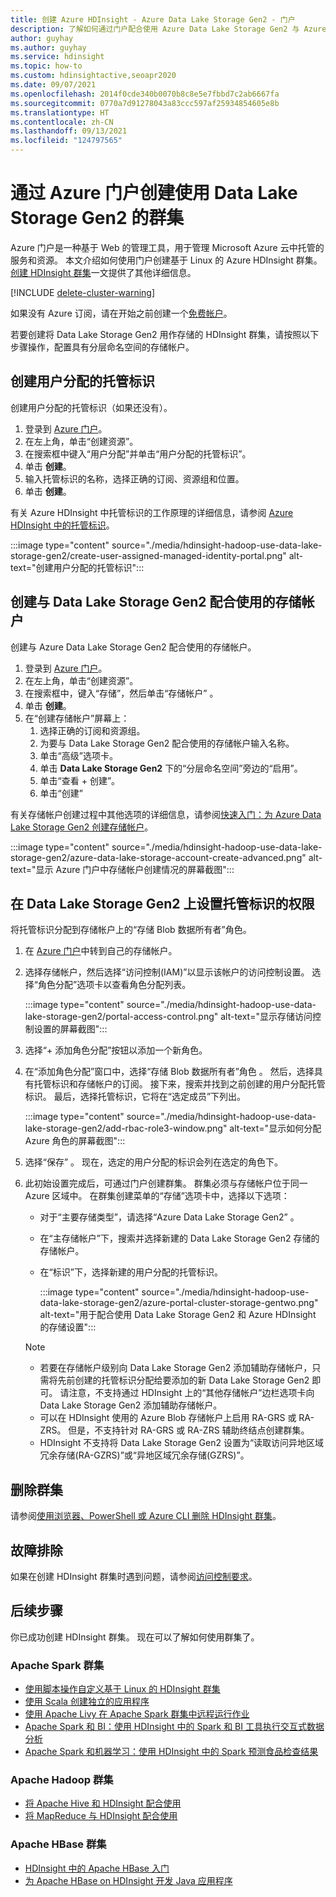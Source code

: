 ```yaml
---
title: 创建 Azure HDInsight - Azure Data Lake Storage Gen2 - 门户
description: 了解如何通过门户配合使用 Azure Data Lake Storage Gen2 与 Azure HDInsight 群集。
author: guyhay
ms.author: guyhay
ms.service: hdinsight
ms.topic: how-to
ms.custom: hdinsightactive,seoapr2020
ms.date: 09/07/2021
ms.openlocfilehash: 2014f0cde340b0070b8c8e5e7fbbd7c2ab6667fa
ms.sourcegitcommit: 0770a7d91278043a83ccc597af25934854605e8b
ms.translationtype: HT
ms.contentlocale: zh-CN
ms.lasthandoff: 09/13/2021
ms.locfileid: "124797565"
---
```

# <a name="create-a-cluster-with-data-lake-storage-gen2-using-the-azure-portal"></a>通过 Azure 门户创建使用 Data Lake Storage Gen2 的群集

Azure 门户是一种基于 Web 的管理工具，用于管理 Microsoft Azure 云中托管的服务和资源。 本文介绍如何使用门户创建基于 Linux 的 Azure HDInsight 群集。 [创建 HDInsight 群集](./hdinsight-hadoop-provision-linux-clusters.md)一文提供了其他详细信息。

[!INCLUDE [delete-cluster-warning](includes/hdinsight-delete-cluster-warning.md)]

如果没有 Azure 订阅，请在开始之前创建一个[免费帐户](https://azure.microsoft.com/free/?WT.mc_id=A261C142F)。

若要创建将 Data Lake Storage Gen2 用作存储的 HDInsight 群集，请按照以下步骤操作，配置具有分层命名空间的存储帐户。

## <a name="create-a-user-assigned-managed-identity"></a>创建用户分配的托管标识

创建用户分配的托管标识（如果还没有）。

1. 登录到 [Azure 门户](https://portal.azure.com)。
1. 在左上角，单击“创建资源”。
1. 在搜索框中键入“用户分配”并单击“用户分配的托管标识”。
1. 单击 **创建**。
1. 输入托管标识的名称，选择正确的订阅、资源组和位置。
1. 单击 **创建**。

有关 Azure HDInsight 中托管标识的工作原理的详细信息，请参阅 [Azure HDInsight 中的托管标识](hdinsight-managed-identities.md)。

:::image type="content" source="./media/hdinsight-hadoop-use-data-lake-storage-gen2/create-user-assigned-managed-identity-portal.png" alt-text="创建用户分配的托管标识":::

## <a name="create-a-storage-account-to-use-with-data-lake-storage-gen2"></a>创建与 Data Lake Storage Gen2 配合使用的存储帐户

创建与 Azure Data Lake Storage Gen2 配合使用的存储帐户。

1. 登录到 [Azure 门户](https://portal.azure.com)。
1. 在左上角，单击“创建资源”。
1. 在搜索框中，键入“存储”，然后单击“存储帐户” 。
1. 单击 **创建**。
1. 在“创建存储帐户”屏幕上：
    1. 选择正确的订阅和资源组。
    1. 为要与 Data Lake Storage Gen2 配合使用的存储帐户输入名称。
    1. 单击“高级”选项卡。
    1. 单击 **Data Lake Storage Gen2** 下的“分层命名空间”旁边的“启用”。
    1. 单击“查看 + 创建”。
    1. 单击“创建” 

有关存储帐户创建过程中其他选项的详细信息，请参阅[快速入门：为 Azure Data Lake Storage Gen2 创建存储帐户](../storage/blobs/create-data-lake-storage-account.md)。

:::image type="content" source="./media/hdinsight-hadoop-use-data-lake-storage-gen2/azure-data-lake-storage-account-create-advanced.png" alt-text="显示 Azure 门户中存储帐户创建情况的屏幕截图":::

## <a name="set-up-permissions-for-the-managed-identity-on-the-data-lake-storage-gen2"></a>在 Data Lake Storage Gen2 上设置托管标识的权限

将托管标识分配到存储帐户上的“存储 Blob 数据所有者”角色。

1. 在 [Azure 门户](https://portal.azure.com)中转到自己的存储帐户。
1. 选择存储帐户，然后选择“访问控制(IAM)”以显示该帐户的访问控制设置。 选择“角色分配”选项卡以查看角色分配列表。

    :::image type="content" source="./media/hdinsight-hadoop-use-data-lake-storage-gen2/portal-access-control.png" alt-text="显示存储访问控制设置的屏幕截图":::

1. 选择“+ 添加角色分配”按钮以添加一个新角色。
1. 在“添加角色分配”窗口中，选择“存储 Blob 数据所有者”角色 。 然后，选择具有托管标识和存储帐户的订阅。 接下来，搜索并找到之前创建的用户分配托管标识。 最后，选择托管标识，它将在“选定成员”下列出。

    :::image type="content" source="./media/hdinsight-hadoop-use-data-lake-storage-gen2/add-rbac-role3-window.png" alt-text="显示如何分配 Azure 角色的屏幕截图":::

1. 选择“保存” 。 现在，选定的用户分配的标识会列在选定的角色下。
1. 此初始设置完成后，可通过门户创建群集。 群集必须与存储帐户位于同一 Azure 区域中。 在群集创建菜单的“存储”选项卡中，选择以下选项：

    * 对于“主要存储类型”，请选择“Azure Data Lake Storage Gen2” 。
    * 在“主存储帐户”下，搜索并选择新建的 Data Lake Storage Gen2 存储的存储帐户。

    * 在“标识”下，选择新建的用户分配的托管标识。

        :::image type="content" source="./media/hdinsight-hadoop-use-data-lake-storage-gen2/azure-portal-cluster-storage-gentwo.png" alt-text="用于配合使用 Data Lake Storage Gen2 和 Azure HDInsight 的存储设置":::

    > [!NOTE]
    > * 若要在存储帐户级别向 Data Lake Storage Gen2 添加辅助存储帐户，只需将先前创建的托管标识分配给要添加的新 Data Lake Storage Gen2 即可。 请注意，不支持通过 HDInsight 上的“其他存储帐户”边栏选项卡向 Data Lake Storage Gen2 添加辅助存储帐户。
    > * 可以在 HDInsight 使用的 Azure Blob 存储帐户上启用 RA-GRS 或 RA-ZRS。 但是，不支持针对 RA-GRS 或 RA-ZRS 辅助终结点创建群集。
    > * HDInsight 不支持将 Data Lake Storage Gen2 设置为“读取访问异地区域冗余存储(RA-GZRS)”或“异地区域冗余存储(GZRS)”。

## <a name="delete-the-cluster"></a>删除群集

请参阅[使用浏览器、PowerShell 或 Azure CLI 删除 HDInsight 群集](./hdinsight-delete-cluster.md)。

## <a name="troubleshoot"></a>故障排除

如果在创建 HDInsight 群集时遇到问题，请参阅[访问控制要求](./hdinsight-hadoop-customize-cluster-linux.md#access-control)。

## <a name="next-steps"></a>后续步骤

你已成功创建 HDInsight 群集。 现在可以了解如何使用群集了。

### <a name="apache-spark-clusters"></a>Apache Spark 群集

* [使用脚本操作自定义基于 Linux 的 HDInsight 群集](hdinsight-hadoop-customize-cluster-linux.md)
* [使用 Scala 创建独立的应用程序](spark/apache-spark-create-standalone-application.md)
* [使用 Apache Livy 在 Apache Spark 群集中远程运行作业](spark/apache-spark-livy-rest-interface.md)
* [Apache Spark 和 BI：使用 HDInsight 中的 Spark 和 BI 工具执行交互式数据分析](spark/apache-spark-use-bi-tools.md)
* [Apache Spark 和机器学习：使用 HDInsight 中的 Spark 预测食品检查结果](spark/apache-spark-machine-learning-mllib-ipython.md)

### <a name="apache-hadoop-clusters"></a>Apache Hadoop 群集

* [将 Apache Hive 和 HDInsight 配合使用](hadoop/hdinsight-use-hive.md)
* [将 MapReduce 与 HDInsight 配合使用](hadoop/hdinsight-use-mapreduce.md)

### <a name="apache-hbase-clusters"></a>Apache HBase 群集

* [HDInsight 中的 Apache HBase 入门](hbase/apache-hbase-tutorial-get-started-linux.md)
* [为 Apache HBase on HDInsight 开发 Java 应用程序](hbase/apache-hbase-build-java-maven-linux.md)
